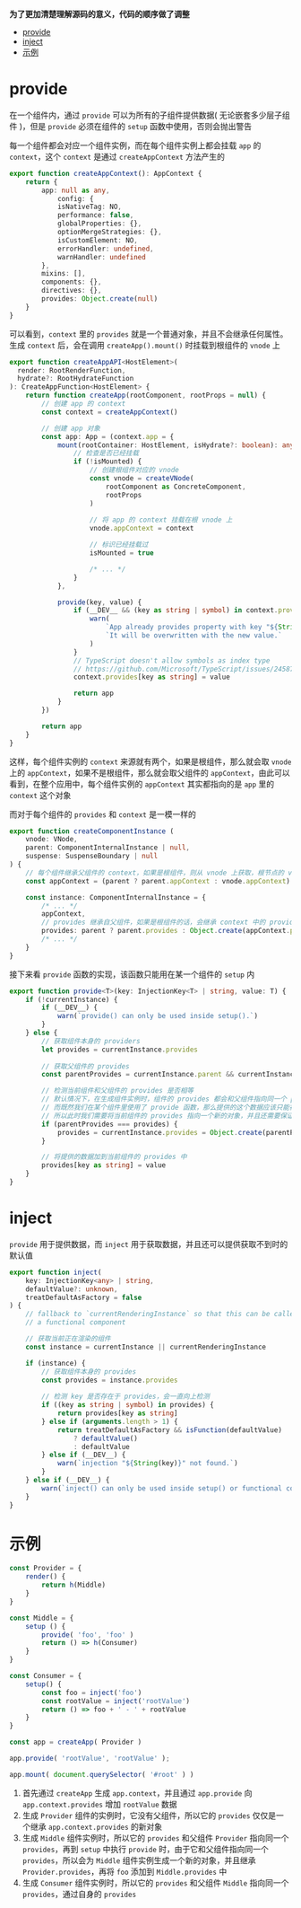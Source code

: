 **为了更加清楚理解源码的意义，代码的顺序做了调整**  

<!-- TOC -->

- [provide](#provide)
- [inject](#inject)
- [示例](#示例)

<!-- /TOC -->

# provide  
在一个组件内，通过 `provide` 可以为所有的子组件提供数据( 无论嵌套多少层子组件 )，但是 `provide` 必须在组件的 `setup` 函数中使用，否则会抛出警告  

每一个组件都会对应一个组件实例，而在每个组件实例上都会挂载 `app` 的 `context`，这个 `context` 是通过 `createAppContext` 方法产生的  

```typescript
export function createAppContext(): AppContext {
    return {
        app: null as any,
            config: {
            isNativeTag: NO,
            performance: false,
            globalProperties: {},
            optionMergeStrategies: {},
            isCustomElement: NO,
            errorHandler: undefined,
            warnHandler: undefined
        },
        mixins: [],
        components: {},
        directives: {},
        provides: Object.create(null)
    }
}
```  

可以看到，`context` 里的 `provides` 就是一个普通对象，并且不会继承任何属性。生成 `context` 后，会在调用 `createApp().mount()` 时挂载到根组件的 `vnode` 上  

```typescript
export function createAppAPI<HostElement>(
  render: RootRenderFunction,
  hydrate?: RootHydrateFunction
): CreateAppFunction<HostElement> {
    return function createApp(rootComponent, rootProps = null) {
        // 创建 app 的 context
        const context = createAppContext()

        // 创建 app 对象
        const app: App = (context.app = {
            mount(rootContainer: HostElement, isHydrate?: boolean): any {
                // 检查是否已经挂载
                if (!isMounted) {
                    // 创建根组件对应的 vnode
                    const vnode = createVNode(
                        rootComponent as ConcreteComponent,
                        rootProps
                    )
                    
                    // 将 app 的 context 挂载在根 vnode 上
                    vnode.appContext = context

                    // 标识已经挂载过
                    isMounted = true

                    /* ... */
                }
            },

            provide(key, value) {
                if (__DEV__ && (key as string | symbol) in context.provides) {
                    warn(
                        `App already provides property with key "${String(key)}". ` +
                        `It will be overwritten with the new value.`
                    )
                }
                // TypeScript doesn't allow symbols as index type
                // https://github.com/Microsoft/TypeScript/issues/24587
                context.provides[key as string] = value

                return app
            }
        })

        return app
    }
}
```  

这样，每个组件实例的 `context` 来源就有两个，如果是根组件，那么就会取 `vnode` 上的 `appContext`，如果不是根组件，那么就会取父组件的 `appContext`，由此可以看到，在整个应用中，每个组件实例的 `appContext` 其实都指向的是 `app` 里的 `context` 这个对象  

而对于每个组件的 `provides` 和 `context` 是一模一样的  

```typescript
export function createComponentInstance (
    vnode: VNode,
    parent: ComponentInternalInstance | null,
    suspense: SuspenseBoundary | null
) {
    // 每个组件继承父组件的 context，如果是根组件，则从 vnode 上获取，根节点的 vnode 会在 mount 时挂载 context
    const appContext = (parent ? parent.appContext : vnode.appContext) || emptyAppContext

    const instance: ComponentInternalInstance = {
        /* ... */
        appContext,
        // provides 继承自父组件，如果是根组件的话，会继承 context 中的 provides
        provides: parent ? parent.provides : Object.create(appContext.provides),
        /* ... */
    }
}
```  

接下来看 `provide` 函数的实现，该函数只能用在某一个组件的 `setup` 内  

```typescript
export function provide<T>(key: InjectionKey<T> | string, value: T) {
    if (!currentInstance) {
        if (__DEV__) {
            warn(`provide() can only be used inside setup().`)
        }
    } else {
        // 获取组件本身的 providers
        let provides = currentInstance.provides
        
        // 获取父组件的 provides
        const parentProvides = currentInstance.parent && currentInstance.parent.provides

        // 检测当前组件和父组件的 provides 是否相等
        // 默认情况下，在生成组件实例时，组件的 provides 都会和父组件指向同一个 provides，所以肯定相等
        // 而既然我们在某个组件里使用了 provide 函数，那么提供的这个数据应该只能被加到当前组件中，而不能影响父组件
        // 所以此时我们需要将当前组件的 provides 指向一个新的对象，并且还需要保证能访问到父组件中的数据，所以需要继承父组件的 provides
        if (parentProvides === provides) {
            provides = currentInstance.provides = Object.create(parentProvides)
        }

        // 将提供的数据加到当前组件的 provides 中
        provides[key as string] = value
    }
}
```  

# inject  
`provide` 用于提供数据，而 `inject` 用于获取数据，并且还可以提供获取不到时的默认值  

```typescript
export function inject(
    key: InjectionKey<any> | string,
    defaultValue?: unknown,
    treatDefaultAsFactory = false
) {
    // fallback to `currentRenderingInstance` so that this can be called in
    // a functional component

    // 获取当前正在渲染的组件
    const instance = currentInstance || currentRenderingInstance

    if (instance) {
        // 获取组件本身的 provides
        const provides = instance.provides
        
        // 检测 key 是否存在于 provides，会一直向上检测
        if ((key as string | symbol) in provides) {
            return provides[key as string]
        } else if (arguments.length > 1) {
            return treatDefaultAsFactory && isFunction(defaultValue)
                ? defaultValue()
                : defaultValue
        } else if (__DEV__) {
            warn(`injection "${String(key)}" not found.`)
        }
    } else if (__DEV__) {
        warn(`inject() can only be used inside setup() or functional components.`)
    }
}
```

# 示例  
```typescript
const Provider = {
    render() {
        return h(Middle)
    }
}

const Middle = {
    setup () {
        provide( 'foo', 'foo' )
        return () => h(Consumer)
    }
}

const Consumer = {
    setup() {
        const foo = inject('foo')
        const rootValue = inject('rootValue')
        return () => foo + ' - ' + rootValue
    }
}

const app = createApp( Provider )

app.provide( 'rootValue', 'rootValue' );

app.mount( document.querySelector( '#root' ) )
```  

1. 首先通过 `createApp` 生成 `app.context`，并且通过 `app.provide` 向 `app.context.provides` 增加 `rootValue` 数据
2. 生成 `Provider` 组件的实例时，它没有父组件，所以它的 `provides` 仅仅是一个继承 `app.context.provides` 的新对象  
3. 生成 `Middle` 组件实例时，所以它的 `provides` 和父组件 `Provider` 指向同一个 `provides`，再到 `setup` 中执行 `provide` 时，由于它和父组件指向同一个 `provides`，所以会为 `Middle` 组件实例生成一个新的对象，并且继承 `Provider.provides`，再将 `foo` 添加到 `Middle.provides` 中  
4. 生成 `Consumer` 组件实例时，所以它的 `provides` 和父组件 `Middle` 指向同一个 `provides`，通过自身的 `provides` 